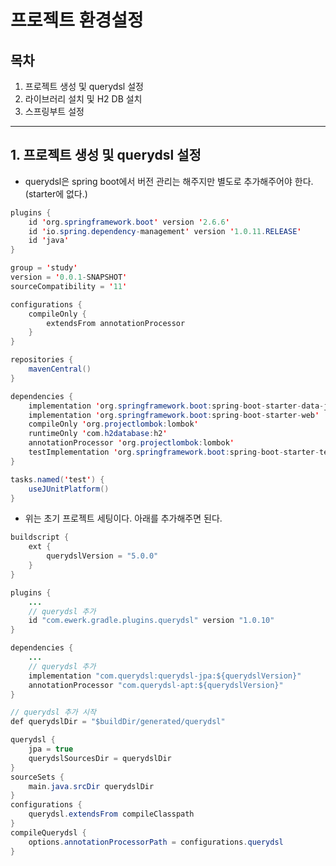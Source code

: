 

# 프로젝트 환경설정



## 목차

1. 프로젝트 생성 및 querydsl 설정
2. 라이브러리 설치 및 H2 DB 설치
3. 스프링부트 설정

------



## 1. 프로젝트 생성 및 querydsl 설정

- querydsl은 spring boot에서 버전 관리는 해주지만 별도로 추가해주어야 한다. (starter에 없다.)

```java
plugins {
	id 'org.springframework.boot' version '2.6.6'
	id 'io.spring.dependency-management' version '1.0.11.RELEASE'
	id 'java'
}

group = 'study'
version = '0.0.1-SNAPSHOT'
sourceCompatibility = '11'

configurations {
	compileOnly {
		extendsFrom annotationProcessor
	}
}

repositories {
	mavenCentral()
}

dependencies {
	implementation 'org.springframework.boot:spring-boot-starter-data-jpa'
	implementation 'org.springframework.boot:spring-boot-starter-web'
	compileOnly 'org.projectlombok:lombok'
	runtimeOnly 'com.h2database:h2'
	annotationProcessor 'org.projectlombok:lombok'
	testImplementation 'org.springframework.boot:spring-boot-starter-test'
}

tasks.named('test') {
	useJUnitPlatform()
}
```

- 위는 초기 프로젝트 세팅이다. 아래를 추가해주면 된다.

```java
buildscript {
	ext {
		querydslVersion = "5.0.0"
	}
}

plugins {
	...
	// querydsl 추가
	id "com.ewerk.gradle.plugins.querydsl" version "1.0.10"
}

dependencies {
	...
	// querydsl 추가
	implementation "com.querydsl:querydsl-jpa:${querydslVersion}"
	annotationProcessor "com.querydsl-apt:${querydslVersion}"
}

// querydsl 추가 시작
def querydslDir = "$buildDir/generated/querydsl"

querydsl {
	jpa = true
	querydslSourcesDir = querydslDir
}
sourceSets {
	main.java.srcDir querydslDir
}
configurations {
	querydsl.extendsFrom compileClasspath
}
compileQuerydsl {
	options.annotationProcessorPath = configurations.querydsl
}
```